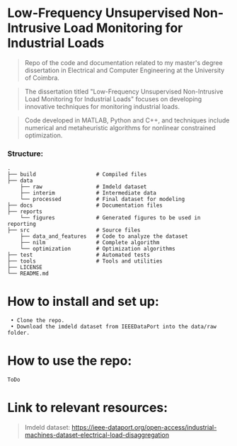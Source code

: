 Low-Frequency Unsupervised Non-Intrusive Load Monitoring for Industrial Loads
============================

> Repo of the code and documentation related to my master's degree dissertation in Electrical and Computer Engineering at the University of Coimbra.

> The dissertation titled "Low-Frequency Unsupervised Non-Intrusive Load Monitoring for Industrial Loads" focuses on developing innovative techniques for monitoring industrial loads.

> Code developed in MATLAB, Python and C++, and techniques include numerical and metaheuristic algorithms for nonlinear constrained optimization.

 ### Structure:
    .
	├── build					# Compiled files
	├── data
		├── raw					# Imdeld dataset
		├── interim				# Intermediate data
		└── processed			# Final dataset for modeling
	├── docs					# Documentation files
	├── reports					
		└── figures				# Generated figures to be used in reporting 
	├── src						# Source files
		├── data_and_features	# Code to analyze the dataset
		├── nilm				# Complete algorithm
		└── optimization		# Optimization algorithms
	├── test					# Automated tests
	├── tools					# Tools and utilities
	├── LICENSE
	└── README.md


How to install and set up:
============================
	 • Clone the repo.
	 • Download the imdeld dataset from IEEEDataPort into the data/raw folder.


How to use the repo:
============================
	ToDo


Link to relevant resources:
============================
> Imdeld dataset: https://ieee-dataport.org/open-access/industrial-machines-dataset-electrical-load-disaggregation
